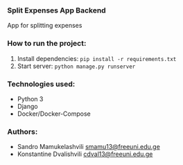 ### Split Expenses App Backend
App for splitting expenses

### How to run the project:
1. Install dependencies: `pip install -r requirements.txt`
2. Start server: `python manage.py runserver`

### Technologies used:
* Python 3
* Django
* Docker/Docker-Compose

### Authors:
* Sandro Mamukelashvili smamu13@freeuni.edu.ge
* Konstantine Dvalishvili cdval13@freeuni.edu.ge 